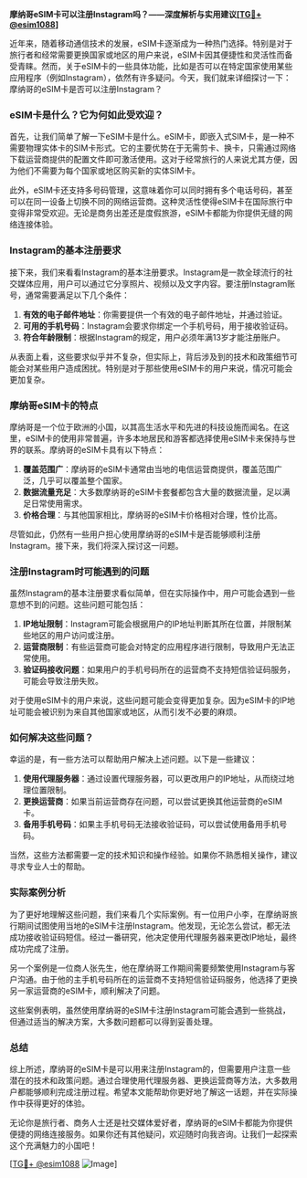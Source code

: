 **摩纳哥eSIM卡可以注册Instagram吗？——深度解析与实用建议[[TG💪+ @esim1088](https://t.me/s/esim1088)]**

近年来，随着移动通信技术的发展，eSIM卡逐渐成为一种热门选择。特别是对于旅行者和经常需要更换国家或地区的用户来说，eSIM卡因其便捷性和灵活性而备受青睐。然而，关于eSIM卡的一些具体功能，比如是否可以在特定国家使用某些应用程序（例如Instagram），依然有许多疑问。今天，我们就来详细探讨一下：摩纳哥的eSIM卡是否可以注册Instagram？

### eSIM卡是什么？它为何如此受欢迎？

首先，让我们简单了解一下eSIM卡是什么。eSIM卡，即嵌入式SIM卡，是一种不需要物理实体卡的SIM卡形式。它的主要优势在于无需剪卡、换卡，只需通过网络下载运营商提供的配置文件即可激活使用。这对于经常旅行的人来说尤其方便，因为他们不需要为每个国家或地区购买新的实体SIM卡。

此外，eSIM卡还支持多号码管理，这意味着你可以同时拥有多个电话号码，甚至可以在同一设备上切换不同的网络运营商。这种灵活性使得eSIM卡在国际旅行中变得非常受欢迎。无论是商务出差还是度假旅游，eSIM卡都能为你提供无缝的网络连接体验。

### Instagram的基本注册要求

接下来，我们来看看Instagram的基本注册要求。Instagram是一款全球流行的社交媒体应用，用户可以通过它分享照片、视频以及文字内容。要注册Instagram账号，通常需要满足以下几个条件：

1. **有效的电子邮件地址**：你需要提供一个有效的电子邮件地址，并通过验证。
2. **可用的手机号码**：Instagram会要求你绑定一个手机号码，用于接收验证码。
3. **符合年龄限制**：根据Instagram的规定，用户必须年满13岁才能注册账户。

从表面上看，这些要求似乎并不复杂，但实际上，背后涉及到的技术和政策细节可能会对某些用户造成困扰。特别是对于那些使用eSIM卡的用户来说，情况可能会更加复杂。

### 摩纳哥eSIM卡的特点

摩纳哥是一个位于欧洲的小国，以其高生活水平和先进的科技设施而闻名。在这里，eSIM卡的使用非常普遍，许多本地居民和游客都选择使用eSIM卡来保持与世界的联系。摩纳哥的eSIM卡具有以下特点：

1. **覆盖范围广**：摩纳哥的eSIM卡通常由当地的电信运营商提供，覆盖范围广泛，几乎可以覆盖整个国家。
2. **数据流量充足**：大多数摩纳哥的eSIM卡套餐都包含大量的数据流量，足以满足日常使用需求。
3. **价格合理**：与其他国家相比，摩纳哥的eSIM卡价格相对合理，性价比高。

尽管如此，仍然有一些用户担心使用摩纳哥的eSIM卡是否能够顺利注册Instagram。接下来，我们将深入探讨这一问题。

### 注册Instagram时可能遇到的问题

虽然Instagram的基本注册要求看似简单，但在实际操作中，用户可能会遇到一些意想不到的问题。这些问题可能包括：

1. **IP地址限制**：Instagram可能会根据用户的IP地址判断其所在位置，并限制某些地区的用户访问或注册。
2. **运营商限制**：有些运营商可能会对特定的应用程序进行限制，导致用户无法正常使用。
3. **验证码接收问题**：如果用户的手机号码所在的运营商不支持短信验证码服务，可能会导致注册失败。

对于使用eSIM卡的用户来说，这些问题可能会变得更加复杂。因为eSIM卡的IP地址可能会被识别为来自其他国家或地区，从而引发不必要的麻烦。

### 如何解决这些问题？

幸运的是，有一些方法可以帮助用户解决上述问题。以下是一些建议：

1. **使用代理服务器**：通过设置代理服务器，可以更改用户的IP地址，从而绕过地理位置限制。
2. **更换运营商**：如果当前运营商存在问题，可以尝试更换其他运营商的eSIM卡。
3. **备用手机号码**：如果主手机号码无法接收验证码，可以尝试使用备用手机号码。

当然，这些方法都需要一定的技术知识和操作经验。如果你不熟悉相关操作，建议寻求专业人士的帮助。

### 实际案例分析

为了更好地理解这些问题，我们来看几个实际案例。有一位用户小李，在摩纳哥旅行期间试图使用当地的eSIM卡注册Instagram。他发现，无论怎么尝试，都无法成功接收验证码短信。经过一番研究，他决定使用代理服务器来更改IP地址，最终成功完成了注册。

另一个案例是一位商人张先生，他在摩纳哥工作期间需要频繁使用Instagram与客户沟通。由于他的主手机号码所在的运营商不支持短信验证码服务，他选择了更换另一家运营商的eSIM卡，顺利解决了问题。

这些案例表明，虽然使用摩纳哥的eSIM卡注册Instagram可能会遇到一些挑战，但通过适当的解决方案，大多数问题都可以得到妥善处理。

### 总结

综上所述，摩纳哥的eSIM卡是可以用来注册Instagram的，但需要用户注意一些潜在的技术和政策问题。通过合理使用代理服务器、更换运营商等方法，大多数用户都能够顺利完成注册过程。希望本文能帮助你更好地了解这一话题，并在实际操作中获得更好的体验。

无论你是旅行者、商务人士还是社交媒体爱好者，摩纳哥的eSIM卡都能为你提供便捷的网络连接服务。如果你还有其他疑问，欢迎随时向我咨询。让我们一起探索这个充满魅力的小国吧！

[[TG💪+ @esim1088](https://t.me/s/esim1088) ![Image](https://i.postimg.cc/4NQfJmqS/Snipaste-2025-05-13-00-14-12.png)]
